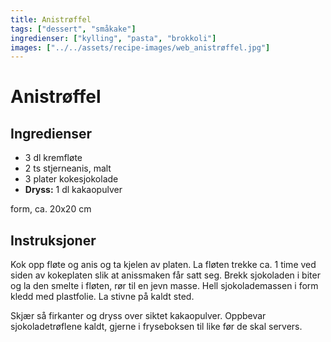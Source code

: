 ```yaml
---
title: Anistrøffel
tags: ["dessert", "småkake"]
ingredienser: ["kylling", "pasta", "brokkoli"]
images: ["../../assets/recipe-images/web_anistrøffel.jpg"]
---
```


# Anistrøffel

## Ingredienser

- 3 dl kremfløte
- 2 ts stjerneanis, malt
- 3 plater kokesjokolade
- **Dryss:** 1 dl kakaopulver

form, ca. 20x20 cm

## Instruksjoner

Kok opp fløte og anis og ta kjelen av platen. La fløten trekke ca. 1 time ved siden av kokeplaten slik at anissmaken får satt seg. Brekk sjokoladen i biter og la den smelte i fløten, rør til en jevn masse. Hell sjokolademassen i form kledd med plastfolie. La stivne på kaldt sted.

Skjær så firkanter og dryss over siktet kakaopulver. Oppbevar sjokoladetrøflene kaldt, gjerne i fryseboksen til like før de skal servers.
